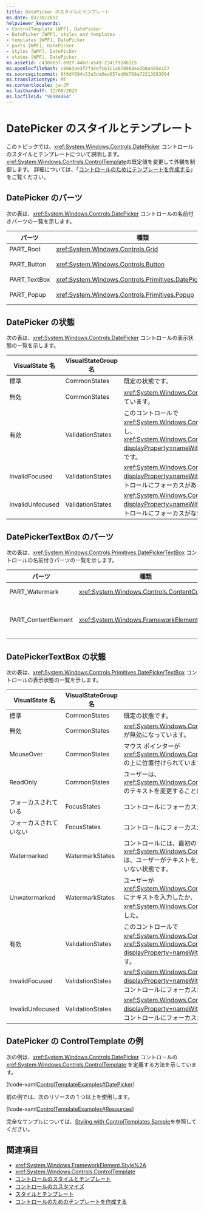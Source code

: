 ```yaml
---
title: DatePicker のスタイルとテンプレート
ms.date: 03/30/2017
helpviewer_keywords:
- ControlTemplate [WPF], DatePicker
- DatePicker [WPF], styles and templates
- templates [WPF], DatePicker
- parts [WPF], DatePicker
- styles [WPF], DatePicker
- states [WPF], DatePicker
ms.assetid: c430a657-692f-44bd-a549-2341f92d6115
ms.openlocfilehash: c6663ae3f7f4eefc61c1a07d968ea300a485e157
ms.sourcegitcommit: 9f6df084c53a3da0ea657ed0d708a72213683084
ms.translationtype: MT
ms.contentlocale: ja-JP
ms.lasthandoff: 12/09/2020
ms.locfileid: "96984464"
---
```

# <a name="datepicker-styles-and-templates"></a>DatePicker のスタイルとテンプレート
このトピックでは、<xref:System.Windows.Controls.DatePicker> コントロールのスタイルとテンプレートについて説明します。 <xref:System.Windows.Controls.ControlTemplate>の既定値を変更して外観を制御します。 詳細については、「[コントロールのためにテンプレートを作成する](/dotnet/desktop-wpf/themes/how-to-create-apply-template)」をご覧ください。  
  
## <a name="datepicker-parts"></a>DatePicker のパーツ  
 次の表は、<xref:System.Windows.Controls.DatePicker> コントロールの名前付きパーツの一覧を示します。  
  
|パーツ|種類|説明|  
|-|-|-|  
|PART_Root|<xref:System.Windows.Controls.Grid>|コントロールのルート。|  
|PART_Button|<xref:System.Windows.Controls.Button>|<xref:System.Windows.Controls.Calendar> を開いて閉じるボタン。|  
|PART_TextBox|<xref:System.Windows.Controls.Primitives.DatePickerTextBox>|日付を入力できるテキスト ボックス。|  
|PART_Popup|<xref:System.Windows.Controls.Primitives.Popup>|<xref:System.Windows.Controls.DatePicker> コントロールのポップアップ。|  
  
## <a name="datepicker-states"></a>DatePicker の状態  
 次の表は、<xref:System.Windows.Controls.DatePicker> コントロールの表示状態の一覧を示します。  
  
|VisualState 名|VisualStateGroup 名|説明|  
|-|-|-|  
|標準|CommonStates|既定の状態です。|  
|無効|CommonStates|<xref:System.Windows.Controls.DatePicker> が無効になっています。|  
|有効|ValidationStates|このコントロールで <xref:System.Windows.Controls.Validation> クラスを使用し、<xref:System.Windows.Controls.Validation.HasError%2A?displayProperty=nameWithType> 添付プロパティは `false` です。|  
|InvalidFocused|ValidationStates|<xref:System.Windows.Controls.Validation.HasError%2A?displayProperty=nameWithType> 添付プロパティは、コントロールにフォーカスがある `true` です。|  
|InvalidUnfocused|ValidationStates|<xref:System.Windows.Controls.Validation.HasError%2A?displayProperty=nameWithType> 添付プロパティは、コントロールにフォーカスがない `true` です。|  
  
## <a name="datepickertextbox-parts"></a>DatePickerTextBox のパーツ  
 次の表は、<xref:System.Windows.Controls.Primitives.DatePickerTextBox> コントロールの名前付きパーツの一覧を示します。  
  
|パーツ|種類|説明|  
|-|-|-|  
|PART_Watermark|<xref:System.Windows.Controls.ContentControl>|<xref:System.Windows.Controls.DatePicker> の最初のテキストを含める要素。|  
|PART_ContentElement|<xref:System.Windows.FrameworkElement>|<xref:System.Windows.FrameworkElement> を含めることができるビジュアル要素。 <xref:System.Windows.Controls.TextBox> のテキストがこの要素に表示されます。|  
  
## <a name="datepickertextbox-states"></a>DatePickerTextBox の状態  
 次の表は、<xref:System.Windows.Controls.Primitives.DatePickerTextBox> コントロールの表示状態の一覧を示します。  
  
|VisualState 名|VisualStateGroup 名|説明|  
|-|-|-|  
|標準|CommonStates|既定の状態です。|  
|無効|CommonStates|<xref:System.Windows.Controls.Primitives.DatePickerTextBox> が無効になっています。|  
|MouseOver|CommonStates|マウス ポインターが <xref:System.Windows.Controls.Primitives.DatePickerTextBox> の上に位置付けられています。|  
|ReadOnly|CommonStates|ユーザーは、<xref:System.Windows.Controls.Primitives.DatePickerTextBox> のテキストを変更することはできません。|  
|フォーカスされている|FocusStates|コントロールにフォーカスがあります。|  
|フォーカスされていない|FocusStates|コントロールにフォーカスがありません。|  
|Watermarked|WatermarkStates|コントロールには、最初のテキストが表示されています。  <xref:System.Windows.Controls.Primitives.DatePickerTextBox> は、ユーザーがテキストを入力していないか、日付を選択していない状態です。|  
|Unwatermarked|WatermarkStates|ユーザーが <xref:System.Windows.Controls.Primitives.DatePickerTextBox> にテキストを入力したか、<xref:System.Windows.Controls.DatePicker> で日付を選択しました。|  
|有効|ValidationStates|このコントロールで <xref:System.Windows.Controls.Validation> クラスを使用し、<xref:System.Windows.Controls.Validation.HasError%2A?displayProperty=nameWithType> 添付プロパティは `false` です。|  
|InvalidFocused|ValidationStates|<xref:System.Windows.Controls.Validation.HasError%2A?displayProperty=nameWithType> 添付プロパティは `true` で、コントロールにフォーカスがあります。|  
|InvalidUnfocused|ValidationStates|<xref:System.Windows.Controls.Validation.HasError%2A?displayProperty=nameWithType> 添付プロパティは `true` で、コントロールにフォーカスがありません。|  
  
## <a name="datepicker-controltemplate-example"></a>DatePicker の ControlTemplate の例  
 次の例は、<xref:System.Windows.Controls.DatePicker> コントロールの <xref:System.Windows.Controls.ControlTemplate> を定義する方法を示しています。  
  
 [!code-xaml[ControlTemplateExamples#DatePicker](~/samples/snippets/csharp/VS_Snippets_Wpf/ControlTemplateExamples/CS/resources/datepicker.xaml#datepicker)]  
  
 前の例では、次のリソースの 1 つ以上を使用します。  
  
 [!code-xaml[ControlTemplateExamples#Resources](~/samples/snippets/csharp/VS_Snippets_Wpf/ControlTemplateExamples/CS/resources/shared.xaml#resources)]  
  
 完全なサンプルについては、[Styling with ControlTemplates Sample](https://github.com/Microsoft/WPF-Samples/tree/master/Styles%20&%20Templates/IntroToStylingAndTemplating)を参照してください。  
  
## <a name="see-also"></a>関連項目

- <xref:System.Windows.FrameworkElement.Style%2A>
- <xref:System.Windows.Controls.ControlTemplate>
- [コントロールのスタイルとテンプレート](control-styles-and-templates.md)
- [コントロールのカスタマイズ](control-customization.md)
- [スタイルとテンプレート](/dotnet/desktop-wpf/fundamentals/styles-templates-overview)
- [コントロールのためのテンプレートを作成する](/dotnet/desktop-wpf/themes/how-to-create-apply-template)
